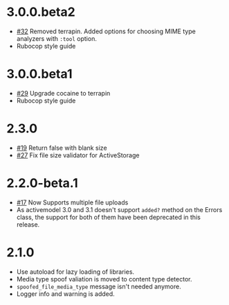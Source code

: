 # 3.0.0.beta2

* [#32](https://github.com/musaffa/file_validators/pull/32) Removed terrapin. Added options for choosing MIME type analyzers with `:tool` option.
* Rubocop style guide

# 3.0.0.beta1

* [#29](https://github.com/musaffa/file_validators/pull/29) Upgrade cocaine to terrapin
* Rubocop style guide

# 2.3.0

* [#19](https://github.com/musaffa/file_validators/pull/19) Return false with blank size
* [#27](https://github.com/musaffa/file_validators/pull/27) Fix file size validator for ActiveStorage

# 2.2.0-beta.1

* [#17](https://github.com/musaffa/file_validators/pull/17) Now Supports multiple file uploads
* As activemodel 3.0 and 3.1 doesn't support `added?` method on the Errors class, the support for both of them have been deprecated in this release.

# 2.1.0

* Use autoload for lazy loading of libraries.
* Media type spoof valiation is moved to content type detector.
* `spoofed_file_media_type` message isn't needed anymore.
* Logger info and warning is added.
